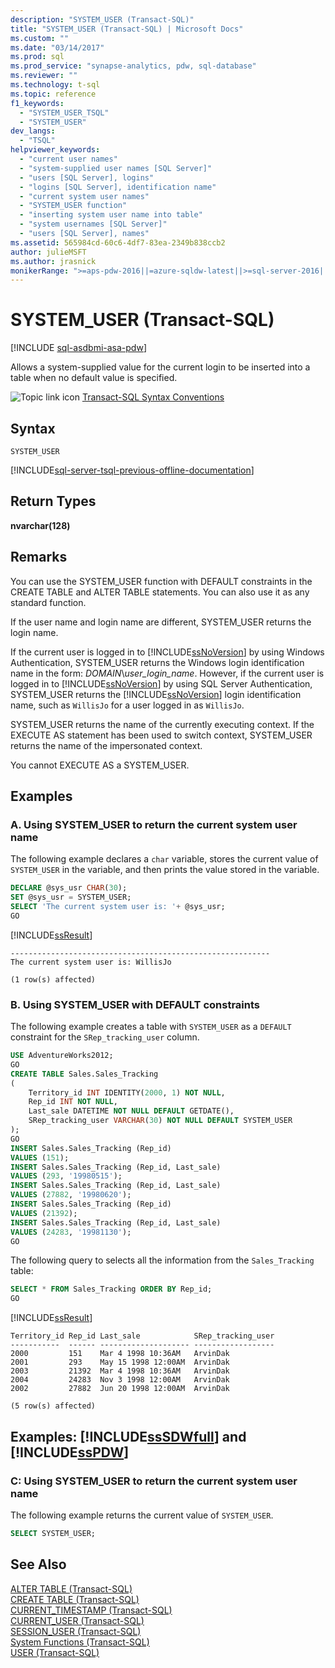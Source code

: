```yaml
---
description: "SYSTEM_USER (Transact-SQL)"
title: "SYSTEM_USER (Transact-SQL) | Microsoft Docs"
ms.custom: ""
ms.date: "03/14/2017"
ms.prod: sql
ms.prod_service: "synapse-analytics, pdw, sql-database"
ms.reviewer: ""
ms.technology: t-sql
ms.topic: reference
f1_keywords: 
  - "SYSTEM_USER_TSQL"
  - "SYSTEM_USER"
dev_langs: 
  - "TSQL"
helpviewer_keywords: 
  - "current user names"
  - "system-supplied user names [SQL Server]"
  - "users [SQL Server], logins"
  - "logins [SQL Server], identification name"
  - "current system user names"
  - "SYSTEM_USER function"
  - "inserting system user name into table"
  - "system usernames [SQL Server]"
  - "users [SQL Server], names"
ms.assetid: 565984cd-60c6-4df7-83ea-2349b838ccb2
author: julieMSFT
ms.author: jrasnick
monikerRange: ">=aps-pdw-2016||=azure-sqldw-latest||>=sql-server-2016||>=sql-server-linux-2017||=azuresqldb-mi-current"
---
```

# SYSTEM_USER (Transact-SQL)
[!INCLUDE [sql-asdbmi-asa-pdw](../../includes/applies-to-version/sql-asdbmi-asa-pdw.md)]

  Allows a system-supplied value for the current login to be inserted into a table when no default value is specified.  
  
 ![Topic link icon](../../database-engine/configure-windows/media/topic-link.gif "Topic link icon") [Transact-SQL Syntax Conventions](../../t-sql/language-elements/transact-sql-syntax-conventions-transact-sql.md)  
  
## Syntax  
  
```syntaxsql
SYSTEM_USER  
```  

[!INCLUDE[sql-server-tsql-previous-offline-documentation](../../includes/sql-server-tsql-previous-offline-documentation.md)]

## Return Types  
 **nvarchar(128)**  
  
## Remarks  
 You can use the SYSTEM_USER function with DEFAULT constraints in the CREATE TABLE and ALTER TABLE statements. You can also use it as any standard function.  
  
 If the user name and login name are different, SYSTEM_USER returns the login name.  
  
 If the current user is logged in to [!INCLUDE[ssNoVersion](../../includes/ssnoversion-md.md)] by using Windows Authentication, SYSTEM_USER returns the Windows login identification name in the form: *DOMAIN*\\*user_login_name*. However, if the current user is logged in to [!INCLUDE[ssNoVersion](../../includes/ssnoversion-md.md)] by using SQL Server Authentication, SYSTEM_USER returns the [!INCLUDE[ssNoVersion](../../includes/ssnoversion-md.md)] login identification name, such as `WillisJo` for a user logged in as `WillisJo`.  
  
 SYSTEM_USER returns the name of the currently executing context. If the EXECUTE AS statement has been used to switch context, SYSTEM_USER returns the name of the impersonated context.  

 You cannot EXECUTE AS a SYSTEM_USER.

## Examples  
  
### A. Using SYSTEM_USER to return the current system user name  
 The following example declares a `char` variable, stores the current value of `SYSTEM_USER` in the variable, and then prints the value stored in the variable.  
  
```sql
DECLARE @sys_usr CHAR(30);  
SET @sys_usr = SYSTEM_USER;  
SELECT 'The current system user is: '+ @sys_usr;  
GO  
```  
  
 [!INCLUDE[ssResult](../../includes/ssresult-md.md)]  
  
 ```
----------------------------------------------------------
The current system user is: WillisJo

(1 row(s) affected)
 ```  
  
### B. Using SYSTEM_USER with DEFAULT constraints  
 The following example creates a table with `SYSTEM_USER` as a `DEFAULT` constraint for the `SRep_tracking_user` column.  
  
```sql
USE AdventureWorks2012;  
GO  
CREATE TABLE Sales.Sales_Tracking  
(  
    Territory_id INT IDENTITY(2000, 1) NOT NULL,  
    Rep_id INT NOT NULL,  
    Last_sale DATETIME NOT NULL DEFAULT GETDATE(),  
    SRep_tracking_user VARCHAR(30) NOT NULL DEFAULT SYSTEM_USER  
);  
GO  
INSERT Sales.Sales_Tracking (Rep_id)  
VALUES (151);  
INSERT Sales.Sales_Tracking (Rep_id, Last_sale)  
VALUES (293, '19980515');  
INSERT Sales.Sales_Tracking (Rep_id, Last_sale)  
VALUES (27882, '19980620');  
INSERT Sales.Sales_Tracking (Rep_id)  
VALUES (21392);  
INSERT Sales.Sales_Tracking (Rep_id, Last_sale)  
VALUES (24283, '19981130');  
GO  
```  
  
 The following query to selects all the information from the `Sales_Tracking` table:  
  
```sql
SELECT * FROM Sales_Tracking ORDER BY Rep_id;  
GO  
```  
  
 [!INCLUDE[ssResult](../../includes/ssresult-md.md)]  
  
 ```
Territory_id Rep_id Last_sale            SRep_tracking_user
-----------  ------ -------------------- ------------------
2000         151    Mar 4 1998 10:36AM   ArvinDak
2001         293    May 15 1998 12:00AM  ArvinDak
2003         21392  Mar 4 1998 10:36AM   ArvinDak
2004         24283  Nov 3 1998 12:00AM   ArvinDak
2002         27882  Jun 20 1998 12:00AM  ArvinDak
  
(5 row(s) affected)
 ```  
  
## Examples: [!INCLUDE[ssSDWfull](../../includes/sssdwfull-md.md)] and [!INCLUDE[ssPDW](../../includes/sspdw-md.md)]  
  
### C: Using SYSTEM_USER to return the current system user name  
 The following example returns the current value of `SYSTEM_USER`.  
  
```sql
SELECT SYSTEM_USER;  
```  
  
## See Also  
 [ALTER TABLE &#40;Transact-SQL&#41;](../../t-sql/statements/alter-table-transact-sql.md)   
 [CREATE TABLE &#40;Transact-SQL&#41;](../../t-sql/statements/create-table-transact-sql.md)   
 [CURRENT_TIMESTAMP &#40;Transact-SQL&#41;](../../t-sql/functions/current-timestamp-transact-sql.md)   
 [CURRENT_USER &#40;Transact-SQL&#41;](../../t-sql/functions/current-user-transact-sql.md)   
 [SESSION_USER &#40;Transact-SQL&#41;](../../t-sql/functions/session-user-transact-sql.md)   
 [System Functions &#40;Transact-SQL&#41;](../../relational-databases/system-functions/system-functions-category-transact-sql.md)   
 [USER &#40;Transact-SQL&#41;](../../t-sql/functions/user-transact-sql.md)  
  
  

